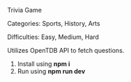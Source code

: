 Trivia Game

Categories: Sports, History, Arts

Difficulties: Easy, Medium, Hard

Utilizes OpenTDB API to fetch questions.

1. Install using **npm i**
2. Run using **npm run dev**
